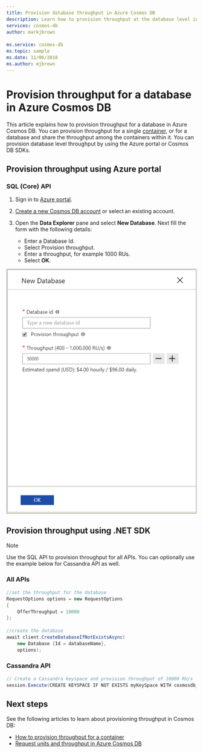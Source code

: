 ```yaml
---
title: Provision database throughput in Azure Cosmos DB
description: Learn how to provision throughput at the database level in Azure Cosmos DB
services: cosmos-db
author: markjbrown

ms.service: cosmos-db
ms.topic: sample
ms.date: 11/06/2018
ms.author: mjbrown
---
```


# Provision throughput for a database in Azure Cosmos DB

This article explains how to provision throughput for a database in Azure Cosmos DB. You can provision throughput for a single [container](how-to-provision-container-throughput.md), or for a database and share the throughput among the containers within it. You can provision database level throughput by using the Azure portal or Cosmos DB SDKs.

## Provision throughput using Azure portal

### <a id="portal-sql"></a>SQL (Core) API

1. Sign in to [Azure portal](https://portal.azure.com/).

1. [Create a new Cosmos DB account](create-sql-api-dotnet.md#create-a-database-account) or select an existing account.

1. Open the **Data Explorer** pane and select **New Database**. Next fill the form with the following details:

   * Enter a Database Id. 
   * Select Provision throughput.
   * Enter a throughput, for example 1000 RUs.
   * Select **OK**.

![SQL API provision database throughput](./media/how-to-provision-database-throughput/provision-database-throughput-portal-all-api.png)

## Provision throughput using .NET SDK

> [!Note]
> Use the SQL API to provision throughput for all APIs. You can optionally use the example below for Cassandra API as well.

### <a id="dotnet-all"></a>All APIs

```csharp
//set the throughput for the database
RequestOptions options = new RequestOptions
{
    OfferThroughput = 10000
};

//create the database
await client.CreateDatabaseIfNotExistsAsync(
    new Database {Id = databaseName},  
    options);
```

### <a id="dotnet-cassandra"></a>Cassandra API

```csharp
// Create a Cassandra keyspace and provision throughput of 10000 RU/s
session.Execute(CREATE KEYSPACE IF NOT EXISTS myKeySpace WITH cosmosdb_provisioned_throughput=10000);
```

## Next steps

See the following articles to learn about provisioning throughput in Cosmos DB:

* [How to provision throughput for a container](how-to-provision-container-throughput.md)
* [Request units and throughput in Azure Cosmos DB](request-units.md)
